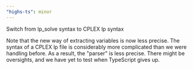 ```yaml
---
"highs-ts": minor
---
```


Switch from lp_solve syntax to CPLEX lp syntax

Note that the new way of extracting variables is now less precise. The syntax of
a CPLEX lp file is considerably more complicated than we were handling before.
As a result, the "parser" is less precise. There might be oversights, and we
have yet to test when TypeScript gives up.
